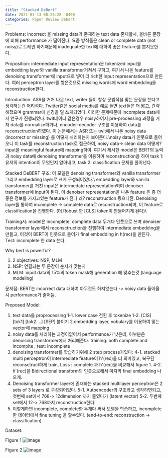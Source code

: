 ```yaml
---
title: "Stacked DeBert"
date: 2021-03-13 08:26:28 -0400
categories: Paper Review Debert
---
```


Problems: incorrect 올 missing data가 존재하는 text data 존재할시, 올바른 문장에 비해 performance 가 떨어진다.  요즘 방식들은 clean or complete data (not noisy)로 트레인 하기때문에 inadequate한 text에 대하여 좋은 feature를 뽑지못한다.  

Proposition: intermediate input representation은 tokenized input을 embedding layer와 vanilla transformer거쳐서 구하고,  여기서 나온 feature를 denoising transformer에 input으로 넣어 더 rich한 input representation으로 만든다. 여러 perceptron layer를 쌓은것으로 missing words에 word embedding을 reconstruction한다.  

Introduction: ASR을 거쳐 나온 text, writer 들이 항상 문법적을 맞는 문장을 쓴다고 생각하는건 어리석다.  Twitter같은 social media를 예로 들면 text들은 더 짧고, 간략해졌으며 grammar에 신경을 덜 쓰게되었다.  이러한 문제때문에 incomplete data에서 연구가 진행되었다. twit데이터 같은경우 noisy하여서 pre-processing 과정을 거쳐 data를 normalize하거나, encoder-decoder 구조를 이용하여 data를 reconsctruction하였다.   이 논문에서는 ASR 또는 twit에서 나온 noisy data (incorrect or missing) 를 어떻게 처리하는지 보여준다.\noisy data가 인풋으로 들어오니 이 task를 reconstruction task로 접근하여, noisy data-> clean data 어떻게? input을 meaningful feature에 mapping하여.  여기서 제시한 model은 BERT의 능력과 noisy data에 denoising transformer를 이용하여 reconstruction을 하여 task 1: 유저의 intention이 무엇인지 알아내고, task 2: classification 문제를 풀어낸다.  

Stacked DeBERT 구조: 이 모델은 denoising transformer와 vanilla transformer 그리고 embedding layer로 크게 구성되어있다.\  embedding layer와 vanilla transformer를 거친 input은 intermedate representation되며 denoiser transformer에 input이 된다.  이 denoiser representation을 나온 feature 은 좀 더 좋은 정보를 가지고있는 feature가 된다 왜? reconstruction 됬으니깐\.  Denoising layer를 통하여 incomplete -> complete data로 reconstruction되며, 이 feature로 classification을 진행한다. (더 Robust 한 [CLS] token이 만들어지게 된다)\

Training시: model은 incomplete, complete data 두개다 인풋으로 쓰며 denoiser transformer layer에서 reconsctruction을 진행하여 intermediate embedding을 만들고, 이것이 BERT이 인풋으로 들어가 final embedding in h(rec)을 만든다.  
Test: incomplete 한 data 쓴다.


Why bert is powerful?
1. 2 objectives: NSP, MLM
2. NSP: 연결되는 두 문장이 순서가 맞는지
3. MLM: input data의 15%의 token mask해 generation 해 맞추는것 (language modeling)

문제점: BERT는 incorrect data 대하여 아무것도 하지않는다 -> noisy data 들어올시 performance가 줄어듬.

Proposed Model:
1. text data를 proprocessing
  1-1. lower case 전환 후 tokenize
  1-2. [ClS] [tok1] [tok2....] [SEP] 붙이기
2.embedding layer, vobulary를 이용하여 맞는 vector에 mapping
3. noisy data를 처리하는 과정이없어서 performance가 낮은데, 이부분은 denoising transformer에서 처리해준다. training: both complete and incomplte ; test: incomplete
4. denoising transformer를 학습하기위해 2 step process가있다:
  4-1. stacked multi perceptron이 intermediate feature이 h'(rec)을 더 의미있고, 복구된 reconsctruct하게 train, Loss : complete 과 h'(rec)을 비교해서 figure 1.
  4-2. h'(rec)을 Bidirectional transform의 인풋으로해서 마지막 final embedding 나오게.
5. Denoising transformer layer에 존재하는 stacked multilayer perceptron은 2 sets of 3 layers 로 구성되어있다. 
  5-1. Autoencoder의 구조라고 생각하면되고, 첫번째 set에서 768-> 12dimension 까지 줄였다가 (latent vector)
  5-2. 두번째 set에서 12-> 768까지 reconstruction한다.  
6. 이렇게하면 incomplete, complete한 두개다 써서 모델을 학습하고, incomplete한 데이터에서 fine tuning 을 할수있다.  (end-to-end: reconstruction -> classification)


Dataset:  



Figure 1
![image](https://user-images.githubusercontent.com/36841216/109807664-8766be80-7c69-11eb-8701-b471ab9886c9.png)


Figure 2
![image](https://user-images.githubusercontent.com/36841216/109803639-a4e55980-7c64-11eb-920a-c7881b4d29c8.png)
